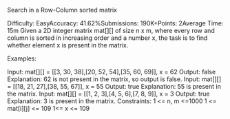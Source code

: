 Search in a Row-Column sorted matrix

Difficulty: EasyAccuracy: 41.62%Submissions: 190K+Points: 2Average Time: 15m
Given a 2D integer matrix mat[][] of size n x m, where every row and column is sorted in increasing order and a number x, the task is to find whether element x is present in the matrix.

Examples:

Input: mat[][] = [[3, 30, 38],[20, 52, 54],[35, 60, 69]], x = 62
Output: false
Explanation: 62 is not present in the matrix, so output is false.
Input: mat[][] = [[18, 21, 27],[38, 55, 67]], x = 55
Output: true
Explanation: 55 is present in the matrix.
Input: mat[][] = [[1, 2, 3],[4, 5, 6],[7, 8, 9]], x = 3
Output: true
Explanation: 3 is present in the matrix.
Constraints:
1 <= n, m <=1000
1 <= mat[i][j] <= 109
1<= x <= 109

